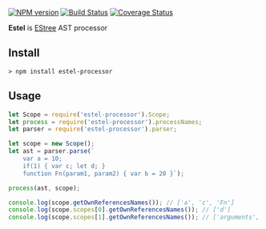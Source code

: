 [![NPM version](https://img.shields.io/npm/v/estel-processor.svg)](https://www.npmjs.com/package/estel-processor)
[![Build Status](https://travis-ci.org/smelukov/estel-processor.svg?branch=master)](https://travis-ci.org/smelukov/estel-processor)
[![Coverage Status](https://coveralls.io/repos/github/smelukov/estel-processor/badge.svg?branch=master)](https://coveralls.io/github/smelukov/estel-processor?branch=master)

**Estel** is [EStree](https://github.com/estree/estree) AST processor

## Install

```
> npm install estel-processor
```

## Usage

```js
let Scope = require('estel-processor').Scope;
let process = require('estel-processor').processNames;
let parser = require('estel-processor').parser;

let scope = new Scope();
let ast = parser.parse(`
    var a = 10;
    if(1) { var c; let d; }
    function Fn(param1, param2) { var b = 20 }`);

process(ast, scope);

console.log(scope.getOwnReferencesNames()); // ['a', 'c', 'Fn']
console.log(scope.scopes[0].getOwnReferencesNames()); // ['d']
console.log(scope.scopes[1].getOwnReferencesNames()); // ['arguments', 'param1', 'param2', 'b']
```
